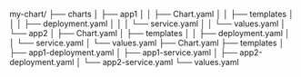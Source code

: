 my-chart/
├── charts
│   ├── app1
│   │   ├── Chart.yaml
│   │   ├── templates
│   │   │   ├── deployment.yaml
│   │   │   └── service.yaml
│   │   └── values.yaml
│   └── app2
│       ├── Chart.yaml
│       ├── templates
│       │   ├── deployment.yaml
│       │   └── service.yaml
│       └── values.yaml
├── Chart.yaml
├── templates
│   ├── app1-deployment.yaml
│   ├── app1-service.yaml
│   ├── app2-deployment.yaml
│   └── app2-service.yaml
└── values.yaml